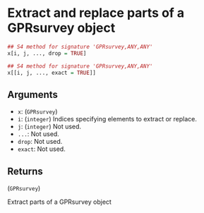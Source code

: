 # Extract and replace parts of a GPRsurvey object

```r
## S4 method for signature 'GPRsurvey,ANY,ANY'
x[i, j, ..., drop = TRUE]

## S4 method for signature 'GPRsurvey,ANY,ANY'
x[[i, j, ..., exact = TRUE]]
```

## Arguments

- `x`: (`GPRsurvey`)
- `i`: (`integer`) Indices specifying elements to extract or replace.
- `j`: (`integer`) Not used.
- `...`: Not used.
- `drop`: Not used.
- `exact`: Not used.

## Returns

(`GPRsurvey`)

Extract parts of a GPRsurvey object